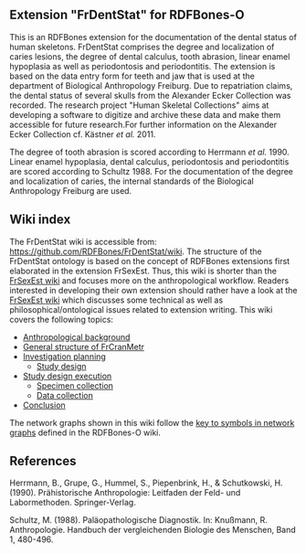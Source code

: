 ## Extension "FrDentStat" for RDFBones-O
This is an RDFBones extension for the documentation of the dental status of human skeletons. FrDentStat comprises the degree and localization of caries lesions, the degree of dental calculus, tooth abrasion, linear enamel hypoplasia as well as periodontosis and periodontitis. The extension is based on the data entry form for teeth and jaw that is used at the department of Biological Anthropology Freiburg. Due to repatriation claims, the dental status of several skulls from the Alexander Ecker Collection was recorded. The research project "Human Skeletal Collections" aims at developing a software to digitize and archive these data and make them accessible for future research.For further information on the Alexander Ecker Collection cf. Kästner _et al._ 2011.

The degree of tooth abrasion is scored according to Herrmann _et al._ 1990. Linear enamel hypoplasia, dental calculus, periodontosis and periodontitis are scored according to Schultz 1988. For the documentation of the degree and localization of caries, the internal standards of the Biological Anthropology Freiburg are used.

## Wiki index
The FrDentStat wiki is accessible from: https://github.com/RDFBones/FrDentStat/wiki. The structure of the FrDentStat ontology is based on the concept of RDFBones extensions first elaborated in the extension FrSexEst. Thus, this wiki is shorter than the [FrSexEst wiki](https://github.com/RDFBones/FrSexEst/wiki) and focuses more on the anthropological workflow. Readers interested in developing their own extension should rather have a look at the [FrSexEst wiki](https://github.com/RDFBones/FrSexEst/wiki) which discusses some technical as well as philosophical/ontological issues related to extension writing. This wiki covers the following topics:
* [Anthropological background](https://github.com/RDFBones/FrDentStat/wiki/Anthropological-background)
* [General structure of FrCranMetr](https://github.com/RDFBones/FrDentStat/wiki/General-structure-of-FrDentStat)
* [Investigation planning](https://github.com/RDFBones/FrDentStat/wiki/Investigation-planning)
     - [Study design](https://github.com/RDFBones/FrDentStat/wiki/Study-design)
* [Study design execution](https://github.com/RDFBones/FrDentStat/wiki/Study-design-execution)
     - [Specimen collection](https://github.com/RDFBones/FrDentStat/wiki/Specimen-collection)
     - [Data collection](https://github.com/RDFBones/FrDentStat/wiki/Data-collection)
* [Conclusion](https://github.com/RDFBones/FrDentStat/wiki/Conclusion)

The network graphs shown in this wiki follow the [key to symbols in network graphs](https://github.com/RDFBones/RDFBones-O/wiki/Network-graph-legend) defined in the RDFBones-O wiki.

## References
Herrmann, B., Grupe, G., Hummel, S., Piepenbrink, H., & Schutkowski, H. (1990). Prähistorische Anthropologie: Leitfaden der Feld- und Labormethoden. Springer-Verlag.

Schultz, M. (1988). Paläopathologische Diagnostik. In: Knußmann, R. Anthropologie. Handbuch der vergleichenden Biologie des Menschen, Band 1, 480-496.
